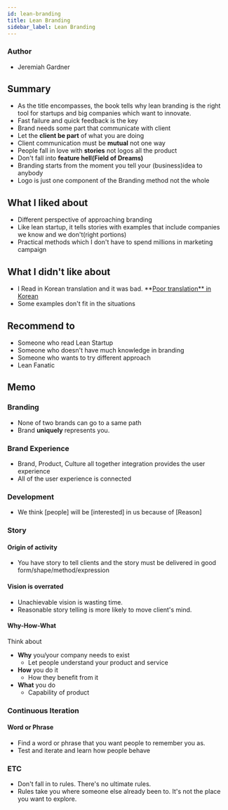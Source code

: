 ```yaml
---
id: lean-branding
title: Lean Branding
sidebar_label: Lean Branding
---
```

### Author
- Jeremiah Gardner

## Summary
- As the title encompasses, the book tells why lean branding is the right tool for startups and big companies which want to innovate.
- Fast failure and quick feedback is the key
- Brand needs some part that communicate with client
- Let the **client be part** of what you are doing
- Client communication must be **mutual** not one way
- People fall in love with **stories** not logos all the product
- Don't fall into **feature hell(Field of Dreams)**
- Branding starts from the moment you tell your (business)idea to anybody
- Logo is just one component of the Branding method not the whole 

## What I liked about
- Different perspective of approaching branding
- Like lean startup, it tells stories with examples that include companies we know and we don't(right portions)
- Practical methods which I don't have to spend millions in marketing campaign

## What I didn't like about
- I Read in Korean translation and it was bad. **[Poor translation** in Korean](http://www.yes24.com/Product/Goods/71538741)
- Some examples don't fit in the situations

## Recommend to
- Someone who read Lean Startup
- Someone who doesn't have much knowledge in branding
- Someone who wants to try different approach
- Lean Fanatic

## Memo

### Branding
- None of two brands can go to a same path
- Brand **uniquely** represents you.

### Brand Experience
- Brand, Product, Culture all together integration provides the user experience
- All of the user experience is connected

### Development

- We think [people] will be [interested] in us because of [Reason]

### Story

#### Origin of activity
- You have story to tell clients and the story must be delivered in good form/shape/method/expression
#### Vision is overrated

- Unachievable vision is wasting time.
- Reasonable story telling is more likely to move client's mind.

#### Why-How-What
Think about
- **Why** you/your company needs to exist
    - Let people understand your product and service
- **How** you do it
    - How they benefit from it
- **What** you do
    - Capability of product

### Continuous Iteration

#### Word or Phrase
- Find a word or phrase that you want people to remember you as.
- Test and iterate and learn how people behave

### ETC
- Don't fall in to rules. There's no ultimate rules.
- Rules take you where someone else already been to. It's not the place you want to explore.